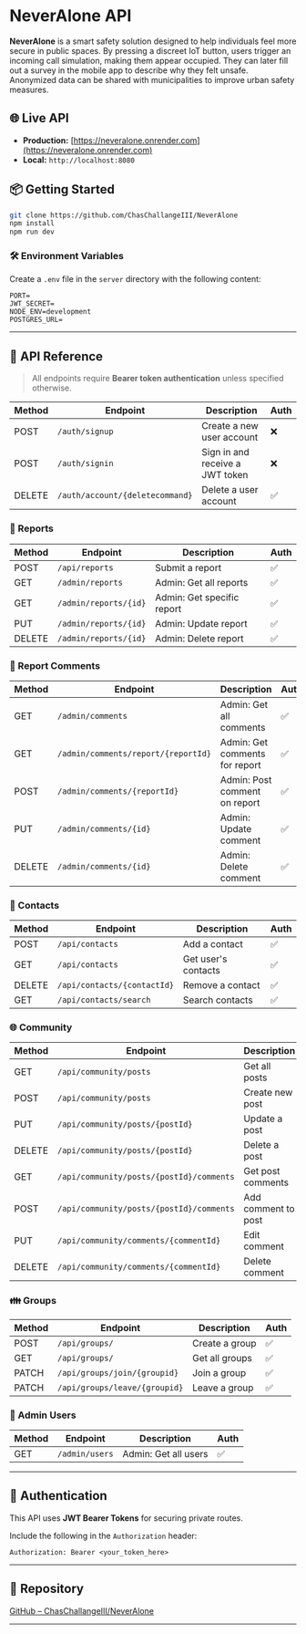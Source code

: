 # NeverAlone API

**NeverAlone** is a smart safety solution designed to help individuals feel more secure in public spaces. By pressing a discreet IoT button, users trigger an incoming call simulation, making them appear occupied. They can later fill out a survey in the mobile app to describe why they felt unsafe. Anonymized data can be shared with municipalities to improve urban safety measures.

## 🌐 Live API

* **Production:** [https://neveralone.onrender.com](https://neveralone.onrender.com)
* **Local:** `http://localhost:8080`

## 📦 Getting Started

```bash
git clone https://github.com/ChasChallangeIII/NeverAlone
npm install
npm run dev
```

### 🛠️ Environment Variables

Create a `.env` file in the `server` directory with the following content:

```env
PORT=
JWT_SECRET=
NODE_ENV=development
POSTGRES_URL=
```

---

## 📘 API Reference

> All endpoints require **Bearer token authentication** unless specified otherwise.

| Method | Endpoint                        | Description                     | Auth |
| ------ | ------------------------------- | ------------------------------- | ---- |
| POST   | `/auth/signup`                  | Create a new user account       | ❌    |
| POST   | `/auth/signin`                  | Sign in and receive a JWT token | ❌    |
| DELETE | `/auth/account/{deletecommand}` | Delete a user account           | ✅    |

### 📝 Reports

| Method | Endpoint              | Description                | Auth |
| ------ | --------------------- | -------------------------- | ---- |
| POST   | `/api/reports`        | Submit a report            | ✅    |
| GET    | `/admin/reports`      | Admin: Get all reports     | ✅    |
| GET    | `/admin/reports/{id}` | Admin: Get specific report | ✅    |
| PUT    | `/admin/reports/{id}` | Admin: Update report       | ✅    |
| DELETE | `/admin/reports/{id}` | Admin: Delete report       | ✅    |

### 💬 Report Comments

| Method | Endpoint                            | Description                    | Auth |
| ------ | ----------------------------------- | ------------------------------ | ---- |
| GET    | `/admin/comments`                   | Admin: Get all comments        | ✅    |
| GET    | `/admin/comments/report/{reportId}` | Admin: Get comments for report | ✅    |
| POST   | `/admin/comments/{reportId}`        | Admin: Post comment on report  | ✅    |
| PUT    | `/admin/comments/{id}`              | Admin: Update comment          | ✅    |
| DELETE | `/admin/comments/{id}`              | Admin: Delete comment          | ✅    |

### 👥 Contacts

| Method | Endpoint                    | Description         | Auth |
| ------ | --------------------------- | ------------------- | ---- |
| POST   | `/api/contacts`             | Add a contact       | ✅    |
| GET    | `/api/contacts`             | Get user's contacts | ✅    |
| DELETE | `/api/contacts/{contactId}` | Remove a contact    | ✅    |
| GET    | `/api/contacts/search`      | Search contacts     | ✅    |

### 🌐 Community

| Method | Endpoint                                 | Description         | Auth |
| ------ | ---------------------------------------- | ------------------- | ---- |
| GET    | `/api/community/posts`                   | Get all posts       | ✅    |
| POST   | `/api/community/posts`                   | Create new post     | ✅    |
| PUT    | `/api/community/posts/{postId}`          | Update a post       | ✅    |
| DELETE | `/api/community/posts/{postId}`          | Delete a post       | ✅    |
| GET    | `/api/community/posts/{postId}/comments` | Get post comments   | ✅    |
| POST   | `/api/community/posts/{postId}/comments` | Add comment to post | ✅    |
| PUT    | `/api/community/comments/{commentId}`    | Edit comment        | ✅    |
| DELETE | `/api/community/comments/{commentId}`    | Delete comment      | ✅    |

### 👪 Groups

| Method | Endpoint                      | Description    | Auth |
| ------ | ----------------------------- | -------------- | ---- |
| POST   | `/api/groups/`                | Create a group | ✅    |
| GET    | `/api/groups/`                | Get all groups | ✅    |
| PATCH  | `/api/groups/join/{groupid}`  | Join a group   | ✅    |
| PATCH  | `/api/groups/leave/{groupid}` | Leave a group  | ✅    |

### 👤 Admin Users

| Method | Endpoint       | Description          | Auth |
| ------ | -------------- | -------------------- | ---- |
| GET    | `/admin/users` | Admin: Get all users | ✅    |

---

## 🔐 Authentication

This API uses **JWT Bearer Tokens** for securing private routes.

Include the following in the `Authorization` header:

```
Authorization: Bearer <your_token_here>
```

---

## 📎 Repository

[GitHub – ChasChallangeIII/NeverAlone](https://github.com/ChasChallangeIII/NeverAlone)

---
